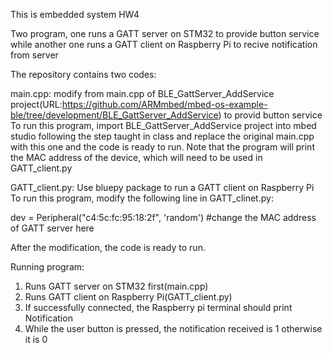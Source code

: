 This is embedded system HW4 

Two program, one runs a GATT server on STM32 to provide button service while another one runs a GATT client on Raspberry Pi to recive notification from server

The repository contains two codes:

main.cpp: modify from main.cpp of BLE_GattServer_AddService project(URL:https://github.com/ARMmbed/mbed-os-example-ble/tree/development/BLE_GattServer_AddService) to provid button service
To run this program, import BLE_GattServer_AddService project into mbed studio following the step taught in class and replace the original main.cpp with this one and the code is ready to run. 
Note that the program will print the MAC address of the device, which will need to be used in GATT_client.py

GATT_client.py: Use bluepy package to run a GATT client on Raspberry Pi
To run this program, modify the following line in GATT_clinet.py:

dev = Peripheral("c4:5c:fc:95:18:2f", 'random') #change the MAC address of GATT server here

After the modification, the code is ready to run.

Running program:
1. Runs GATT server on STM32 first(main.cpp)
2. Runs GATT client on Raspberry Pi(GATT_client.py)
3. If successfully connected, the Raspberry pi terminal should print Notification
4. While the user button is pressed, the notification received is 1 otherwise it is 0 
